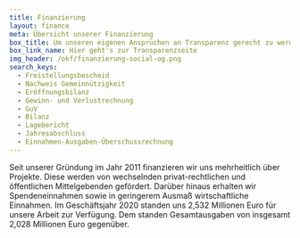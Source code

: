 ```yaml
---
title: Finanzierung
layout: finance
meta: Übersicht unserer Finanzierung
box_title: Um unseren eigenen Ansprüchen an Transparenz gerecht zu werden, haben wir die wichtigsten Transparenzinfos zusammengetragen
box_link_name: Hier geht's zur Transparenzseite
img_header: /okf/finanzierung-social-og.png
search_keys:
  - Freistellungsbescheid
  - Nachweis Gemeinnützigkeit
  - Eröffnungsbilanz
  - Gewinn- und Verlustrechnung
  - GuV
  - Bilanz
  - Lagebericht
  - Jahresabschluss
  - Einnahmen-Ausgaben-Überschussrechnung
---
```


Seit unserer Gründung im Jahr 2011 finanzieren wir uns mehrheitlich über Projekte. Diese werden von wechselnden privat-rechtlichen und öffentlichen Mittelgebenden gefördert. Darüber hinaus erhalten wir Spendeneinnahmen sowie in geringerem Ausmaß wirtschaftliche Einnahmen. Im Geschäftsjahr 2020 standen uns 2,532 Millionen Euro für unsere Arbeit zur Verfügung. Dem standen Gesamtausgaben von insgesamt 2,028 Millionen Euro gegenüber.
